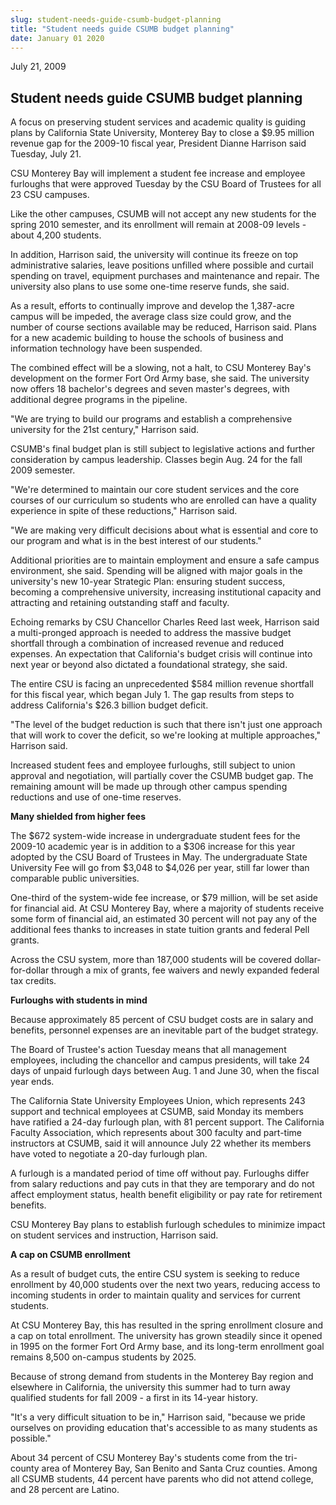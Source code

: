 ```yaml
---
slug: student-needs-guide-csumb-budget-planning
title: "Student needs guide CSUMB budget planning"
date: January 01 2020
---
```


 
<p>July 21, 2009</p>
<h2>Student needs guide CSUMB budget planning</h2>
<p>
  A focus on preserving student services and academic quality is guiding plans
  by California State University, Monterey Bay to close a $9.95 million revenue
  gap for the 2009-10 fiscal year, President Dianne Harrison said Tuesday, July
  21.
</p>
<p>
  CSU Monterey Bay will implement a student fee increase and employee furloughs
  that were approved Tuesday by the CSU Board of Trustees for all 23 CSU
  campuses.
</p>
<p>
  Like the other campuses, CSUMB will not accept any new students for the spring
  2010 semester, and its enrollment will remain at 2008-09 levels - about 4,200
  students.
</p>
<p>
  In addition, Harrison said, the university will continue its freeze on top
  administrative salaries, leave positions unfilled where possible and curtail
  spending on travel, equipment purchases and maintenance and repair. The
  university also plans to use some one-time reserve funds, she said.
</p>
<p>
  As a result, efforts to continually improve and develop the 1,387-acre campus
  will be impeded, the average class size could grow, and the number of course
  sections available may be reduced, Harrison said. Plans for a new academic
  building to house the schools of business and information technology have been
  suspended.
</p>
<p>
  The combined effect will be a slowing, not a halt, to CSU Monterey Bay's
  development on the former Fort Ord Army base, she said. The university now
  offers 18 bachelor's degrees and seven master's degrees, with additional
  degree programs in the pipeline.
</p>
<p>
  "We are trying to build our programs and establish a comprehensive university
  for the 21st century," Harrison said.
</p>
<p>
  CSUMB's final budget plan is still subject to legislative actions and further
  consideration by campus leadership. Classes begin Aug. 24 for the fall 2009
  semester.
</p>
<p>
  "We're determined to maintain our core student services and the core courses
  of our curriculum so students who are enrolled can have a quality experience
  in spite of these reductions," Harrison said.
</p>
<p>
  "We are making very difficult decisions about what is essential and core to
  our program and what is in the best interest of our students."
</p>
<p>
  Additional priorities are to maintain employment and ensure a safe campus
  environment, she said. Spending will be aligned with major goals in the
  university's new 10-year Strategic Plan: ensuring student success, becoming a
  comprehensive university, increasing institutional capacity and attracting and
  retaining outstanding staff and faculty.
</p>
<p>
  Echoing remarks by CSU Chancellor Charles Reed last week, Harrison said a
  multi-pronged approach is needed to address the massive budget shortfall
  through a combination of increased revenue and reduced expenses. An
  expectation that California's budget crisis will continue into next year or
  beyond also dictated a foundational strategy, she said.
</p>
<p>
  The entire CSU is facing an unprecedented $584 million revenue shortfall for
  this fiscal year, which began July 1. The gap results from steps to address
  California's $26.3 billion budget deficit.
</p>
<p>
  "The level of the budget reduction is such that there isn't just one approach
  that will work to cover the deficit, so we're looking at multiple approaches,"
  Harrison said.
</p>
<p>
  Increased student fees and employee furloughs, still subject to union approval
  and negotiation, will partially cover the CSUMB budget gap. The remaining
  amount will be made up through other campus spending reductions and use of
  one-time reserves.
</p>
<p><strong>Many shielded from higher fees</strong></p>
<p>
  The $672 system-wide increase in undergraduate student fees for the 2009-10
  academic year is in addition to a $306 increase for this year adopted by the
  CSU Board of Trustees in May. The undergraduate State University Fee will go
  from $3,048 to $4,026 per year, still far lower than comparable public
  universities.
</p>
<p>
  One-third of the system-wide fee increase, or $79 million, will be set aside
  for financial aid. At CSU Monterey Bay, where a majority of students receive
  some form of financial aid, an estimated 30 percent will not pay any of the
  additional fees thanks to increases in state tuition grants and federal Pell
  grants.
</p>
<p>
  Across the CSU system, more than 187,000 students will be covered
  dollar-for-dollar through a mix of grants, fee waivers and newly expanded
  federal tax credits.
</p>
<p><strong>Furloughs with students in mind</strong></p>
<p>
  Because approximately 85 percent of CSU budget costs are in salary and
  benefits, personnel expenses are an inevitable part of the budget strategy.
</p>
<p>
  The Board of Trustee's action Tuesday means that all management employees,
  including the chancellor and campus presidents, will take 24 days of unpaid
  furlough days between Aug. 1 and June 30, when the fiscal year ends.
</p>
<p>
  The California State University Employees Union, which represents 243 support
  and technical employees at CSUMB, said Monday its members have ratified a
  24-day furlough plan, with 81 percent support. The California Faculty
  Association, which represents about 300 faculty and part-time instructors at
  CSUMB, said it will announce July 22 whether its members have voted to
  negotiate a 20-day furlough plan.
</p>
<p>
  A furlough is a mandated period of time off without pay. Furloughs differ from
  salary reductions and pay cuts in that they are temporary and do not affect
  employment status, health benefit eligibility or pay rate for retirement
  benefits.
</p>
<p>
  CSU Monterey Bay plans to establish furlough schedules to minimize impact on
  student services and instruction, Harrison said.
</p>
<p><strong>A cap on CSUMB enrollment</strong></p>
<p>
  As a result of budget cuts, the entire CSU system is seeking to reduce
  enrollment by 40,000 students over the next two years, reducing access to
  incoming students in order to maintain quality and services for current
  students.
</p>
<p>
  At CSU Monterey Bay, this has resulted in the spring enrollment closure and a
  cap on total enrollment. The university has grown steadily since it opened in
  1995 on the former Fort Ord Army base, and its long-term enrollment goal
  remains 8,500 on-campus students by 2025.
</p>
<p>
  Because of strong demand from students in the Monterey Bay region and
  elsewhere in California, the university this summer had to turn away qualified
  students for fall 2009 - a first in its 14-year history.
</p>
<p>
  "It's a very difficult situation to be in," Harrison said, "because we pride
  ourselves on providing education that's accessible to as many students as
  possible."
</p>
<p>
  About 34 percent of CSU Monterey Bay's students come from the tri-county area
  of Monterey Bay, San Benito and Santa Cruz counties. Among all CSUMB students,
  44 percent have parents who did not attend college, and 28 percent are Latino.
</p>
 
